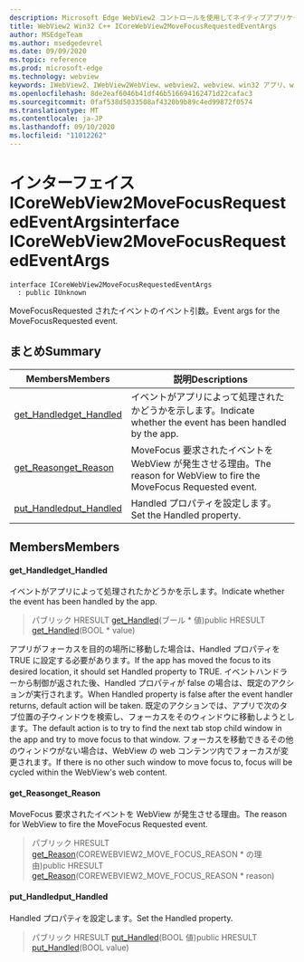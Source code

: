 ```yaml
---
description: Microsoft Edge WebView2 コントロールを使用してネイティブアプリケーションに web 技術 (HTML、CSS、JavaScript) を埋め込む
title: WebView2 Win32 C++ ICoreWebView2MoveFocusRequestedEventArgs
author: MSEdgeTeam
ms.author: msedgedevrel
ms.date: 09/09/2020
ms.topic: reference
ms.prod: microsoft-edge
ms.technology: webview
keywords: IWebView2、IWebView2WebView、webview2、webview、win32 アプリ、win32、edge、ICoreWebView2、ICoreWebView2Controller、browser control、edge html、ICoreWebView2MoveFocusRequestedEventArgs
ms.openlocfilehash: 8de2eaf6046b41df46b516694162471d22cafac3
ms.sourcegitcommit: 0faf538d5033508af4320b9b89c4ed99872f0574
ms.translationtype: MT
ms.contentlocale: ja-JP
ms.lasthandoff: 09/10/2020
ms.locfileid: "11012262"
---
```

# <span data-ttu-id="c3c9d-104">インターフェイス ICoreWebView2MoveFocusRequestedEventArgs</span><span class="sxs-lookup"><span data-stu-id="c3c9d-104">interface ICoreWebView2MoveFocusRequestedEventArgs</span></span> 

```
interface ICoreWebView2MoveFocusRequestedEventArgs
  : public IUnknown
```

<span data-ttu-id="c3c9d-105">MoveFocusRequested されたイベントのイベント引数。</span><span class="sxs-lookup"><span data-stu-id="c3c9d-105">Event args for the MoveFocusRequested event.</span></span>

## <span data-ttu-id="c3c9d-106">まとめ</span><span class="sxs-lookup"><span data-stu-id="c3c9d-106">Summary</span></span>

 <span data-ttu-id="c3c9d-107">Members</span><span class="sxs-lookup"><span data-stu-id="c3c9d-107">Members</span></span>                        | <span data-ttu-id="c3c9d-108">説明</span><span class="sxs-lookup"><span data-stu-id="c3c9d-108">Descriptions</span></span>
--------------------------------|---------------------------------------------
[<span data-ttu-id="c3c9d-109">get_Handled</span><span class="sxs-lookup"><span data-stu-id="c3c9d-109">get_Handled</span></span>](#get_handled) | <span data-ttu-id="c3c9d-110">イベントがアプリによって処理されたかどうかを示します。</span><span class="sxs-lookup"><span data-stu-id="c3c9d-110">Indicate whether the event has been handled by the app.</span></span>
[<span data-ttu-id="c3c9d-111">get_Reason</span><span class="sxs-lookup"><span data-stu-id="c3c9d-111">get_Reason</span></span>](#get_reason) | <span data-ttu-id="c3c9d-112">MoveFocus 要求されたイベントを WebView が発生させる理由。</span><span class="sxs-lookup"><span data-stu-id="c3c9d-112">The reason for WebView to fire the MoveFocus Requested event.</span></span>
[<span data-ttu-id="c3c9d-113">put_Handled</span><span class="sxs-lookup"><span data-stu-id="c3c9d-113">put_Handled</span></span>](#put_handled) | <span data-ttu-id="c3c9d-114">Handled プロパティを設定します。</span><span class="sxs-lookup"><span data-stu-id="c3c9d-114">Set the Handled property.</span></span>

## <span data-ttu-id="c3c9d-115">Members</span><span class="sxs-lookup"><span data-stu-id="c3c9d-115">Members</span></span>

#### <span data-ttu-id="c3c9d-116">get_Handled</span><span class="sxs-lookup"><span data-stu-id="c3c9d-116">get_Handled</span></span> 

<span data-ttu-id="c3c9d-117">イベントがアプリによって処理されたかどうかを示します。</span><span class="sxs-lookup"><span data-stu-id="c3c9d-117">Indicate whether the event has been handled by the app.</span></span>

> <span data-ttu-id="c3c9d-118">パブリック HRESULT [get_Handled](#get_handled)(ブール \* 値)</span><span class="sxs-lookup"><span data-stu-id="c3c9d-118">public HRESULT [get_Handled](#get_handled)(BOOL \* value)</span></span>

<span data-ttu-id="c3c9d-119">アプリがフォーカスを目的の場所に移動した場合は、Handled プロパティを TRUE に設定する必要があります。</span><span class="sxs-lookup"><span data-stu-id="c3c9d-119">If the app has moved the focus to its desired location, it should set Handled property to TRUE.</span></span> <span data-ttu-id="c3c9d-120">イベントハンドラーから制御が返された後、Handled プロパティが false の場合は、既定のアクションが実行されます。</span><span class="sxs-lookup"><span data-stu-id="c3c9d-120">When Handled property is false after the event handler returns, default action will be taken.</span></span> <span data-ttu-id="c3c9d-121">既定のアクションでは、アプリで次のタブ位置の子ウィンドウを検索し、フォーカスをそのウィンドウに移動しようとします。</span><span class="sxs-lookup"><span data-stu-id="c3c9d-121">The default action is to try to find the next tab stop child window in the app and try to move focus to that window.</span></span> <span data-ttu-id="c3c9d-122">フォーカスを移動できるその他のウィンドウがない場合は、WebView の web コンテンツ内でフォーカスが変更されます。</span><span class="sxs-lookup"><span data-stu-id="c3c9d-122">If there is no other such window to move focus to, focus will be cycled within the WebView's web content.</span></span>

#### <span data-ttu-id="c3c9d-123">get_Reason</span><span class="sxs-lookup"><span data-stu-id="c3c9d-123">get_Reason</span></span> 

<span data-ttu-id="c3c9d-124">MoveFocus 要求されたイベントを WebView が発生させる理由。</span><span class="sxs-lookup"><span data-stu-id="c3c9d-124">The reason for WebView to fire the MoveFocus Requested event.</span></span>

> <span data-ttu-id="c3c9d-125">パブリック HRESULT [get_Reason](#get_reason)(COREWEBVIEW2_MOVE_FOCUS_REASON \* の理由)</span><span class="sxs-lookup"><span data-stu-id="c3c9d-125">public HRESULT [get_Reason](#get_reason)(COREWEBVIEW2_MOVE_FOCUS_REASON \* reason)</span></span>

#### <span data-ttu-id="c3c9d-126">put_Handled</span><span class="sxs-lookup"><span data-stu-id="c3c9d-126">put_Handled</span></span> 

<span data-ttu-id="c3c9d-127">Handled プロパティを設定します。</span><span class="sxs-lookup"><span data-stu-id="c3c9d-127">Set the Handled property.</span></span>

> <span data-ttu-id="c3c9d-128">パブリック HRESULT [put_Handled](#put_handled)(BOOL 値)</span><span class="sxs-lookup"><span data-stu-id="c3c9d-128">public HRESULT [put_Handled](#put_handled)(BOOL value)</span></span>

